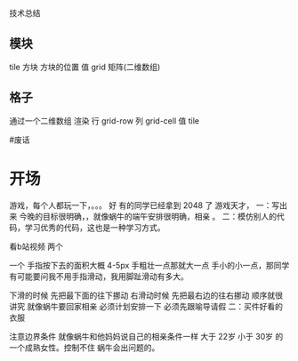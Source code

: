 技术总结

## 模块
tile 方块 方块的位置 值
grid 矩阵(二维数组)
## 格子
通过一个二维数组 渲染
行 grid-row 列 grid-cell 值 tile 



#废话

# 开场
游戏，每个人都玩一下，。。。 好 有的同学已经拿到 2048 了 游戏天才，
一：写出来 今晚的目标很明确，，就像蜗牛的端午安排很明确，相亲 。
二：模仿别人的代码，学习优秀的代码，这也是一种学习方式。

看b站视频 两个

一个 手指按下去的面积大概 4-5px 手粗壮一点那就大一点 手小的小一点，那同学有可能要问我不用手指滑动，我用脚趾滑动有多大。

下滑的时候 先把最下面的往下挪动
右滑动时候 先把最右边的往右挪动  顺序就很讲究 就像蜗牛要回家相亲 必须计划安排一下 必须先跟喻导请假 二：买件好看的衣服 

注意边界条件 就像蜗牛和他妈妈说自己的相亲条件一样 大于 22岁 小于 30岁 的 一个成熟女性。控制不住 蜗牛会出问题的。



